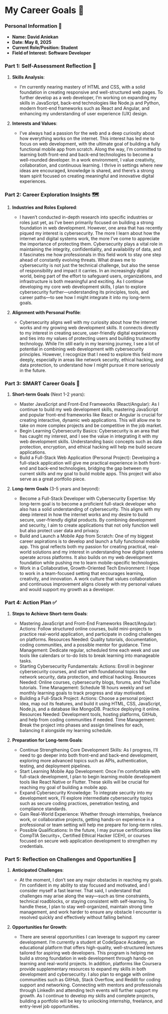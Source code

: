 
# My Career Goals 🎯

### Personal Information 👤

- **Name: David Aniekan** 
- **Date: May 8, 2025**
- **Current Role/Position: Student**
- **Field of Interest: Software Developer**

### Part 1: Self-Assessment Reflection 🧘

1. **Skills Analysis**:
    
    - I’m currently nearing mastery of HTML and CSS, with a solid foundation in creating responsive and well-structured web pages. To further develop as a web developer, I’m working on expanding my skills in JavaScript, back-end technologies like Node.js and Python, modern front-end frameworks such as React and Angular, and enhancing my understanding of user experience (UX) design.
2. **Interests and Values**:
    
    - I’ve always had a passion for the web and a deep curiosity about how everything works on the internet. This interest has led me to focus on web development, with the ultimate goal of building a fully functional mobile app from scratch. Along the way, I’m committed to learning both front-end and back-end technologies to become a well-rounded developer. In a work environment, I value creativity, collaboration, and continuous learning. I thrive in settings where new ideas are encouraged, knowledge is shared, and there’s a strong team spirit focused on creating meaningful and innovative digital experiences.

### Part 2: Career Exploration Insights 🗺️

1. **Industries and Roles Explored**:
    
    - I haven’t conducted in-depth research into specific industries or roles just yet, as I’ve been primarily focused on building a strong foundation in web development. However, one area that has recently piqued my interest is cybersecurity. The more I learn about how the internet and digital systems work, the more I’ve come to appreciate the importance of protecting them. Cybersecurity plays a vital role in maintaining the integrity, confidentiality, and availability of data, and it fascinates me how professionals in this field work to stay one step ahead of constantly evolving threats. What draws me to cybersecurity is not just the technical challenge, but also the sense of responsibility and impact it carries. In an increasingly digital world, being part of the effort to safeguard users, organizations, and infrastructure is both meaningful and exciting. As I continue developing my core web development skills, I plan to explore cybersecurity further—understanding its principles, tools, and career paths—to see how I might integrate it into my long-term goals.
2. **Alignment with Personal Profile**:
    
    - Cybersecurity aligns well with my curiosity about how the internet works and my growing web development skills. It connects directly to my interest in creating secure, user-friendly digital experiences and ties into my values of protecting users and building trustworthy technology. While I’m still early in my learning journey, I see a lot of potential in combining web development with cybersecurity principles. However, I recognize that I need to explore this field more deeply, especially in areas like network security, ethical hacking, and data protection, to understand how I might pursue it more seriously in the future.

### Part 3: SMART Career Goals 💯

1. **Short-term Goals** (Next 1-2 years):
    
    - Master JavaScript and Front-End Frameworks (React/Angular):
As I continue to build my web development skills, mastering JavaScript and popular front-end frameworks like React or Angular is crucial for creating interactive, dynamic web applications. This will allow me to take on more complex projects and be competitive in the job market.
    - Begin Learning Cybersecurity Basics:
Cybersecurity is an area that has caught my interest, and I see the value in integrating it with my web development skills. Understanding basic concepts such as data protection, encryption, and ethical hacking will help me build secure applications.
    - Build a Full-Stack Web Application (Personal Project):
Developing a full-stack application will give me practical experience in both front-end and back-end technologies, bridging the gap between my current skills and my goal to build mobile apps. This project will also serve as a great portfolio piece.
2. **Long-term Goals** (3-5 years and beyond):
    
    - Become a Full-Stack Developer with Cybersecurity Expertise:
My long-term goal is to become a proficient full-stack developer who also has a solid understanding of cybersecurity. This aligns with my deep interest in how the internet works and my desire to build secure, user-friendly digital products. By combining development and security, I aim to create applications that not only function well but also protect user data and privacy.
    - Build and Launch a Mobile App from Scratch:
One of my biggest career aspirations is to develop and launch a fully functional mobile app. This goal reflects both my passion for creating practical, real-world solutions and my interest in understanding how digital systems operate across platforms. It also builds on my web development foundation while pushing me to learn mobile-specific technologies.
    - Work in a Collaborative, Growth-Oriented Tech Environment:
I hope to work in a team-focused setting that encourages learning, creativity, and innovation. A work culture that values collaboration and continuous improvement aligns closely with my personal values and would support my growth as a developer.

### Part 4: Action Plan ✅

1. **Steps to Achieve Short-term Goals**:
    
    - Mastering JavaScript and Front-End Frameworks (React/Angular):
Actions: Follow structured online courses, build mini-projects to practice real-world application, and participate in coding challenges on platforms.
Resources Needed: Quality tutorials, documentation, coding communities, and a possible mentor for guidance.
Time Management: Dedicate regular, scheduled time each week and use tools like calendars or to-do lists to break learning into manageable tasks.
    - Starting Cybersecurity Fundamentals:
Actions: Enroll in beginner cybersecurity courses, and start with foundational topics like network security, data protection, and ethical hacking.
Resources Needed: Online courses, cybersecurity blogs, forums, and YouTube tutorials.
Time Management: Schedule 18 hours weekly and set monthly learning goals to track progress and stay motivated.
    - Building a Full-Stack Project:
Actions: Choose a personal project idea, map out its features, and build it using HTML, CSS, JavaScript, Node.js, and a database like MongoDB. Practice deploying it online.
Resources Needed: Development tools, hosting platforms, GitHub, and help from coding communities if needed.
Time Management: Break the project into phases and assign timelines for each, balancing it alongside my learning schedule.
2. **Preparation for Long-term Goals**:
    
    - Continue Strengthening Core Development Skills: As I progress, I’ll need to go deeper into both front-end and back-end development, exploring more advanced topics such as APIs, authentication, testing, and deployment pipelines.
    - Start Learning Mobile App Development: Once I’m comfortable with full-stack development, I plan to begin learning mobile development tools like React Native or Flutter. These skills will be crucial for reaching my goal of building a mobile app.
    - Expand Cybersecurity Knowledge: To integrate security into my development work, I’ll explore intermediate cybersecurity topics such as secure coding practices, penetration testing, and compliance standards.
    - Gain Real-World Experience: Whether through internships, freelance work, or collaborative projects, getting hands-on experience in a professional or team setting will help me prepare for long-term roles.
    - Possible Qualifications: In the future, I may pursue certifications like CompTIA Security+, Certified Ethical Hacker (CEH), or courses focused on secure web application development to strengthen my credentials.

### Part 5: Reflection on Challenges and Opportunities 🚀

1. **Anticipated Challenges**:
    
    - At the moment, I don’t see any major obstacles in reaching my goals. I’m confident in my ability to stay focused and motivated, and I consider myself a fast learner. That said, I understand that challenges may arise along the way—such as time constraints, technical roadblocks, or staying consistent with self-learning. To handle these, I plan to stay well-organized, maintain strong time management, and work harder to ensure any obstacle I encounter is resolved quickly and effectively without falling behind.
2. **Opportunities for Growth**:
    
    - There are several opportunities I can leverage to support my career development. I’m currently a student at CodeSpace Academy, an educational platform that offers high-quality, well-structured lectures tailored for aspiring web developers. This program is helping me build a strong foundation in web development through hands-on learning and real-world projects. In addition, platforms like Coursera provide supplementary resources to expand my skills in both development and cybersecurity. I also plan to engage with online communities such as GitHub, Stack Overflow, and Reddit for coding support and networking. Connecting with mentors and professionals through LinkedIn and attending tech events will further support my growth. As I continue to develop my skills and complete projects, building a portfolio will be key to unlocking internship, freelance, and entry-level job opportunities.

